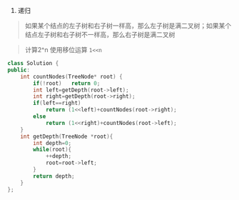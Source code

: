 1. 递归

> 如果某个结点的左子树和右子树一样高，那么左子树是满二叉树；如果某个结点左子树和右子树不一样高，那么右子树是满二叉树

> 计算2^n 使用移位运算 ``1<<n``

```C++
class Solution {
public:
    int countNodes(TreeNode* root) {
        if(!root)   return 0;
        int left=getDepth(root->left);
        int right=getDepth(root->right);
        if(left==right)
            return (1<<left)+countNodes(root->right);
        else
            return (1<<right)+countNodes(root->left);
    }
    int getDepth(TreeNode *root){
        int depth=0;
        while(root){
            ++depth;
            root=root->left;
        }
        return depth;
    }
};
```